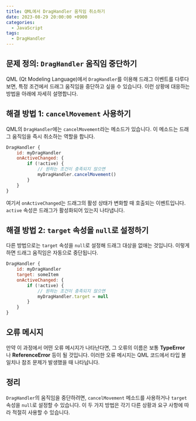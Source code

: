 ```yaml
---
title: QML에서 DragHandler 움직임 취소하기
date: 2023-08-29 20:00:00 +0900
categories:
  - JavaScript
tags:
  - DragHandler
---
```


## 문제 정의: `DragHandler` 움직임 중단하기

QML (Qt Modeling Language)에서 `DragHandler`를 이용해 드래그 이벤트를 다루다 보면, 특정 조건에서 드래그 움직임을 중단하고 싶을 수 있습니다. 이런 상황에 대응하는 방법을 아래에 자세히 설명합니다.

## 해결 방법 1: `cancelMovement` 사용하기

QML의 `DragHandler`에는 `cancelMovement`라는 메소드가 있습니다. 이 메소드는 드래그 움직임을 즉시 취소하는 역할을 합니다.

```qml
DragHandler {
    id: myDragHandler
    onActiveChanged: {
        if (!active) {
            // 원하는 조건이 충족되지 않으면
            myDragHandler.cancelMovement()
        }
    }
}
```

여기서 `onActiveChanged`는 드래그의 활성 상태가 변화할 때 호출되는 이벤트입니다. `active` 속성은 드래그가 활성화되어 있는지 나타냅니다. 

## 해결 방법 2: `target` 속성을 `null`로 설정하기

다른 방법으로는 `target` 속성을 `null`로 설정해 드래그 대상을 없애는 것입니다. 이렇게 하면 드래그 움직임은 자동으로 중단됩니다.

```qml
DragHandler {
    id: myDragHandler
    target: someItem
    onActiveChanged: {
        if (!active) {
            // 원하는 조건이 충족되지 않으면
            myDragHandler.target = null
        }
    }
}
```

## 오류 메시지

만약 이 과정에서 어떤 오류 메시지가 나타난다면, 그 오류의 이름은 보통 **TypeError** 나 **ReferenceError** 등이 될 것입니다. 이러한 오류 메시지는 QML 코드에서 타입 불일치나 참조 문제가 발생했을 때 나타납니다.

## 정리

`DragHandler`의 움직임을 중단하려면, `cancelMovement` 메소드를 사용하거나 `target` 속성을 `null`로 설정할 수 있습니다. 이 두 가지 방법은 각기 다른 상황과 요구 사항에 따라 적절히 사용할 수 있습니다.